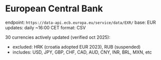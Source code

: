 # European Central Bank

endpoint: `https://data-api.ecb.europa.eu/service/data/EXR/`
base: EUR
updates: daily ~16:00 CET
format: CSV

30 currencies actively updated (verified oct 2025):

- excluded: HRK (croatia adopted EUR 2023), RUB (suspended)
- includes: USD, JPY, GBP, CHF, CAD, AUD, CNY, INR, BRL, MXN, etc
